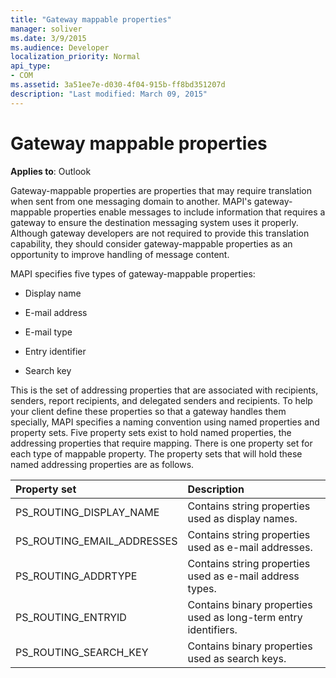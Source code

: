 ```yaml
---
title: "Gateway mappable properties"
manager: soliver
ms.date: 3/9/2015
ms.audience: Developer
localization_priority: Normal
api_type:
- COM
ms.assetid: 3a51ee7e-d030-4f04-915b-ff8bd351207d
description: "Last modified: March 09, 2015"
---
```


# Gateway mappable properties

**Applies to**: Outlook 
  
Gateway-mappable properties are properties that may require translation when sent from one messaging domain to another. MAPI's gateway-mappable properties enable messages to include information that requires a gateway to ensure the destination messaging system uses it properly. Although gateway developers are not required to provide this translation capability, they should consider gateway-mappable properties as an opportunity to improve handling of message content.
  
MAPI specifies five types of gateway-mappable properties:
  
- Display name
    
- E-mail address
    
- E-mail type
    
- Entry identifier
    
- Search key
    
This is the set of addressing properties that are associated with recipients, senders, report recipients, and delegated senders and recipients. To help your client define these properties so that a gateway handles them specially, MAPI specifies a naming convention using named properties and property sets. Five property sets exist to hold named properties, the addressing properties that require mapping. There is one property set for each type of mappable property. The property sets that will hold these named addressing properties are as follows.
  
|**Property set**|**Description**|
|:-----|:-----|
|PS_ROUTING_DISPLAY_NAME  <br/> |Contains string properties used as display names.  <br/> |
|PS_ROUTING_EMAIL_ADDRESSES  <br/> |Contains string properties used as e-mail addresses.  <br/> |
|PS_ROUTING_ADDRTYPE  <br/> |Contains string properties used as e-mail address types.  <br/> |
|PS_ROUTING_ENTRYID  <br/> |Contains binary properties used as long-term entry identifiers.  <br/> |
|PS_ROUTING_SEARCH_KEY  <br/> |Contains binary properties used as search keys.  <br/> |
   

